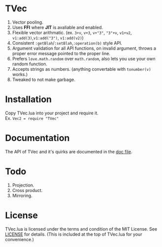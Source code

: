 # TVec
1. Vector pooling.
2. Uses **FFI** where **JIT** is avaliable and enabled.
3. Flexible vector arithmatic. (ex. `3+v`, `v+3`, `v+"3"`, `"3"+v`, `v1+v2`, `v1:add(3)`,`v1:add("3")`, `v1:add(v2)`)
4. Consistent `:getBlah`/`:setBlah`,`:operation(b)` style API.
5. Argument validation for all API functions, on invalid argument, throws a proper error message pointed to the proper line.
6. Prefers `love.math.random` over `math.random`, also lets you use your own random function.
7. Accepts strings as numbers. (anything convertable with `tonumber(v)` works.)
8. Tweaked to not make garbage.

# Installation
Copy TVec.lua into your project and require it. <br/>
Ex. `Vec2 = require "TVec"`

# Documentation
The API of TVec and it's quirks are documented in the [doc file](https://github.com/FlamingArr/TVec/blob/main/TVEC_DOC.md).

# Todo
1. Projection.
2. Cross product.
3. Mirroring.

# License
TVec.lua is licensed under the terms and condition of the MIT License.
See [LICENSE](LICENSE) for details.
(This is included at the top of TVec.lua for your convenience.)
